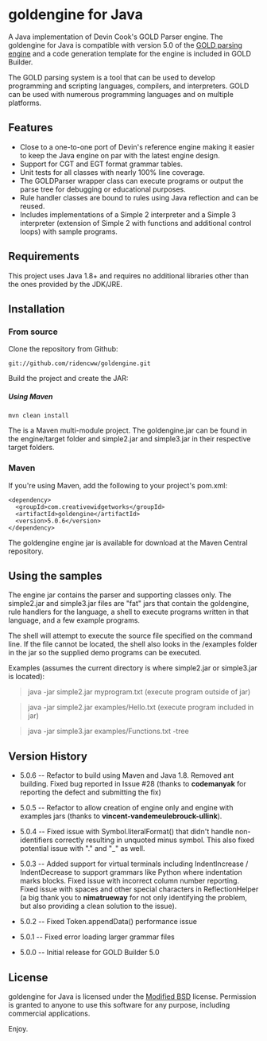 # goldengine for Java

A Java implementation of Devin Cook's GOLD Parser engine. The goldengine for Java is compatible with version 5.0 of the [GOLD parsing engine][1] and a code generation template for the engine is included in GOLD Builder.

The GOLD parsing system is a tool that can be used to develop programming and scripting languages, compilers, and interpreters. GOLD can be used with numerous programming languages and on multiple platforms.

## Features

- Close to a one-to-one port of Devin's reference engine making it easier to
keep the Java engine on par with the latest engine design.
- Support for CGT and EGT format grammar tables.
- Unit tests for all classes with nearly 100% line coverage. 
- The GOLDParser wrapper class can execute programs or output the parse tree for
debugging or educational purposes.
- Rule handler classes are bound to rules using Java reflection and can be reused.
- Includes implementations of a Simple 2 interpreter and a Simple 3 interpreter
(extension of Simple 2 with functions and additional control loops) with sample
programs.

## Requirements

This project uses Java 1.8+ and requires no additional libraries other than the ones provided by the JDK/JRE.

## Installation

### From source

Clone the repository from Github:

    git://github.com/ridencww/goldengine.git

Build the project and create the JAR:

##### Using Maven
    mvn clean install

The is a Maven multi-module project. The goldengine.jar can be found in the engine/target folder and simple2.jar and simple3.jar in their respective target folders.

### Maven

If you're using Maven, add the following to your project's pom.xml:

    <dependency>
      <groupId>com.creativewidgetworks</groupId>
      <artifactId>goldengine</artifactId>
      <version>5.0.6</version>
    </dependency>

The goldengine engine jar is available for download at the Maven Central repository.

## Using the samples

The engine jar contains the parser and supporting classes only. The simple2.jar and simple3.jar files are "fat" jars that contain the goldengine, rule handlers for the language, a shell to execute programs written in that language, and a few example programs.

The shell will attempt to execute the source file specified on the command line. If the file cannot be located, the shell also looks in the /examples folder in the jar so the supplied demo programs can be executed.

Examples (assumes the current directory is where simple2.jar or simple3.jar is located):

>java -jar simple2.jar myprogram.txt (execute program outside of jar)

>java -jar simple2.jar examples/Hello.txt (execute program included in jar)

>java -jar simple3.jar examples/Functions.txt -tree
    
## Version History

 - 5.0.6 -- Refactor to build using Maven and Java 1.8. Removed ant building. Fixed bug reported in Issue #28 (thanks to **codemanyak** for reporting the defect and submitting the fix)
 
 - 5.0.5 -- Refactor to allow creation of engine only and engine with examples jars (thanks to **vincent-vandemeulebrouck-ullink**).
 - 5.0.4 
 -- Fixed issue with Symbol.literalFormat() that didn't handle non-identifiers correctly resulting in unquoted minus symbol. This also fixed potential issue with "." and "_" as well.
 - 5.0.3 
 -- Added support for virtual terminals including IndentIncrease / IndentDecrease to support grammars like Python where indentation marks blocks. Fixed issue with incorrect column number reporting. Fixed issue with spaces and other special characters in ReflectionHelper (a big thank you to **nimatrueway** for not only identifying the problem, but also providing a clean solution to the issue).
 - 5.0.2 -- Fixed Token.appendData() performance issue
 - 5.0.1 -- Fixed error loading larger grammar files
 - 5.0.0 -- Initial release for GOLD Builder 5.0

    
## License

goldengine for Java is licensed under the [Modified BSD][3] license. Permission is granted to anyone to use this software for any purpose, including commercial applications.

Enjoy.


  [1]: http://goldparser.org
  [2]: https://creativewidgetworks.com/public/files/goldengine/goldengine-5.0.5.jar
  [3]: http://www.opensource.org/licenses/BSD-3-Clause
  [4]: https://creativewidgetworks.com/public/files/goldengine/goldengine-examples-5.0.5.jar
  
